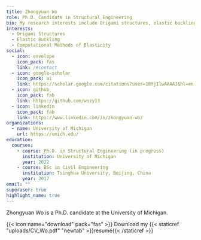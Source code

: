 ```yaml
---
title: Zhongyuan Wo
role: Ph.D. Candidate in Structural Engineering
bio: My research interests include Origami structures, elastic buckling, and reconfigurable structures.
interests:
  - Origami Structures
  - Elastic Buckling
  - Computational Methods of Elasticity
social:
  - icon: envelope
    icon_pack: fas
    link: /#contact
  - icon: google-scholar
    icon_pack: ai
    link: https://scholar.google.com/citations?user=10YjIlwAAAAJ&hl=en
  - icon: github
    icon_pack: fab
    link: https://github.com/wozy13
  - icon: linkedin
    icon_pack: fab
    link: https://www.linkedin.com/in/zhongyuan-wo/
organizations:
  - name: University of Michigan
    url: https://umich.edu/
education:
  courses:
    - course: Ph.D. in Structural Engineering (in progress)
      institution: University of Michigan
      year: 2022
    - course: BSc in Civil Engineering
      institution: Tsinghua University, Beijing, China
      year: 2017
email: ""
superuser: true
highlight_name: true
---
```

Zhongyuan Wo is a Ph.D. candidate at the University of Michigan.

{{< icon name="download" pack="fas" >}} Download my {{< staticref "uploads/CV_Wo.pdf" "newtab" >}}resumé{{< /staticref >}}
